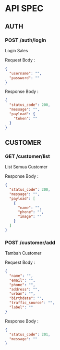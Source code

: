 # API SPEC

## AUTH

### POST /auth/login
Login Sales

Request Body :

```json
{
  "username": "",
  "password": ""
}
```

Response Body :

```json
{
  "status_code": 200,
  "message": "",
  "payload": {
    "token": ""
  }
}
```

## CUSTOMER

### GET /customer/list
List Semua Customer

Response Body :

```json
{
  "status_code": 200,
  "message": "",
  "payload": [
    {
      "name": "",
      "phone": "",
      "image": ""
    }
  ]
}
```

### POST /customer/add
Tambah Customer

Request Body :

```json
{
  "name": "",
  "email": "",
  "phone": "",
  "address": "",
  "urban": "",
  "birthdate": "",
  "traffic_source": "",
  "label": ""
}
```

Response Body :

```json
{
  "status_code": 201,
  "message": ""
}
```
